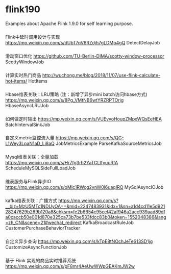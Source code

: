 # flink190
Examples about Apache Flink 1.9.0 for self learning purpose.

###
Flink中延时调用设计与实现
https://mp.weixin.qq.com/s/dUbT7qV6RZdjh7gLDMp4gQ
DetectDelayJob

###
滑动窗口优化
https://github.com/TU-Berlin-DIMA/scotty-window-processor
ScottyWindowJob

###
计算实时热门商品
http://wuchong.me/blog/2018/11/07/use-flink-calculate-hot-items/
HotItems

###
Hbase维表关联：LRU策略 (注：新增了异步mini batch访问hbase方式)
https://mp.weixin.qq.com/s/8Pg_VMtNB6wtYRZRPTOrjg
HbaseAsyncLRUJob

###
如何做定时输出
https://mp.weixin.qq.com/s/VUEvvoHoupZMpxWQsEeHEA
BatchIntervalSinkJob

###
自定义metric监控流入量
https://mp.weixin.qq.com/s/QG-L1Wey3LpaN1aD_Li8aQ
JobMetricsExample
ParseKafkaSourceMetricsJob

###
Mysql维表关联：全量加载
https://mp.weixin.qq.com/s/Hr7fg3rh2YaTCLtfyuuRfA
ScheduleMySQLSideFullLoadJob

###
维表服务与Flink异步IO
https://mp.weixin.qq.com/s/oMIc1RWcg2ynW0l6uaqIRQ
MySqlAsyncIOJob

###
kafka维表关联：广播方式
https://mp.weixin.qq.com/s?__biz=MzU5MTc1NDUyOA==&mid=2247483931&idx=1&sn=a1d4cd11e5d92128247629b269b120a8&chksm=fe2b6654c95cef42af946a2acc939aad89dfa0caccb50e001d870e325ca73b7be533fdcc83b0&token=1552048386&lang=zh_CN&scene=21#wechat_redirect
KafkaBroadcastRuleJob
CustomerPurchaseBehaviorTracker

###
自定义异步查询
https://mp.weixin.qq.com/s/kTpE8tNOchJeTeS13SD1jg
CustomizeAsyncFunctionJob

###
基于 Flink 实现的商品实时推荐系统
https://mp.weixin.qq.com/s/pF8mr4AeUwWWpGEAKmJW2w